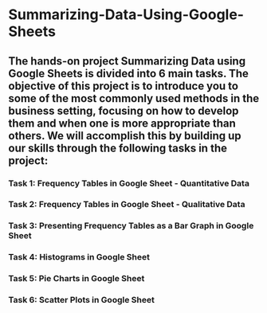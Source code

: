 # Summarizing-Data-Using-Google-Sheets

## The hands-on project Summarizing Data using Google Sheets is divided into 6 main tasks. The objective of this project is to introduce you to some of the most commonly used methods in the business setting, focusing on how to develop them and when one is more appropriate than others. We will accomplish this by building up our skills through the following tasks in the project:

### Task 1: Frequency Tables in Google Sheet - Quantitative Data

### Task 2: Frequency Tables in Google Sheet - Qualitative Data

### Task 3: Presenting Frequency Tables as a Bar Graph in Google Sheet

### Task 4: Histograms in Google Sheet

### Task 5: Pie Charts in Google Sheet

### Task 6: Scatter Plots in Google Sheet

